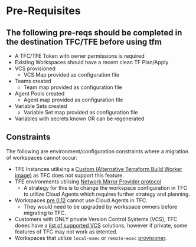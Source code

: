 # Pre-Requisites

## The following pre-reqs should be completed in the destination TFC/TFE before using tfm

- A TFC/TFE Token with owner permissions is required
- Existing Workspaces should have a recent clean TF Plan/Apply
- VCS provisioned
  - VCS Map provided as configuration file
- Teams created
  - Team map provided as configuration file
- Agent Pools created
  - Agent map provided as configuration file
- Variable Sets created
  - Variable Set map provided as configuration file
- Variables with secrets known OR can be regenerated

## Constraints

The following are environment/configuration constraints where a migration of workspaces cannot occur:

- TFE Instances utilising a [Custom (Alternative Terraform Build Worker image)](https://developer.hashicorp.com/terraform/enterprise/install/interactive/installer#custom-image) as TFC does not support this feature.
- TFE environments utilising [Network Mirror Provider protocol](https://developer.hashicorp.com/terraform/internals/provider-network-mirror-protocol)
  - A strategy for this is to change the workspace configuration in TFC to utilize Cloud Agents which requires further strategy and planning.
- Workspaces [pre 0.12](https://developer.hashicorp.com/terraform/cloud-docs/agents/requirements#supported-terraform-versions) cannot use Cloud Agents in TFC.
  - They would need to be upgraded by workspace owners before migrating to TFC.
- Customers with ONLY private Version Control Systems (VCS), TFC doees have a [list of supported VCS](https://developer.hashicorp.com/terraform/cloud-docs/vcs) solutions, however if private, some features of TFC may not work as intented.
- Workspaces that utilize `local-exec` or `remote-exec` [provisioner](https://developer.hashicorp.com/terraform/enterprise/install/interactive/installer#custom-image).
